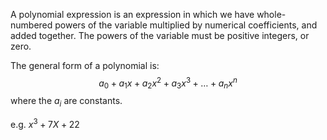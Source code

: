 A polynomial expression is an expression in which we have whole-numbered
powers of the variable multiplied by numerical coefficients, and added
together. The powers of the variable must be positive integers, or zero.

The general form of a polynomial is:
$$a_0 + a_1 x + a_2 x^2 + a_3 x^3 + \dots + a_n x^n $$ where the $a_i$ are constants.

e.g. $x^3+7X+22$
